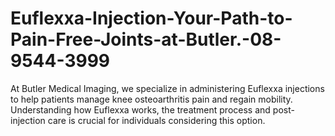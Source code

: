 # Euflexxa-Injection-Your-Path-to-Pain-Free-Joints-at-Butler.-08-9544-3999
At Butler Medical Imaging, we specialize in administering Euflexxa injections to help patients manage knee osteoarthritis pain and regain mobility. Understanding how Euflexxa works, the treatment process and post-injection care is crucial for individuals considering this option.
